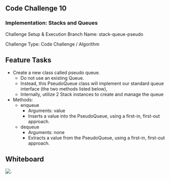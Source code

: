 ## Code Challenge 10

### Implementation: Stacks and Queues

Challenge Setup & Execution
Branch Name: stack-queue-pseudo

Challenge Type: Code Challenge / Algorithm

## Feature Tasks

* Create a new class called pseudo queue.
    * Do not use an existing Queue.
    * Instead, this PseudoQueue class will implement our standard queue interface (the two methods listed below),
    * Internally, utilize 2 Stack instances to create and manage the queue
* Methods:
    * enqueue
        * Arguments: value
        * Inserts a value into the PseudoQueue, using a first-in, first-out approach.
    * dequeue
        * Arguments: none
        * Extracts a value from the PseudoQueue, using a first-in, first-out approach.


## Whiteboard

![.](https://i.imgur.com/qe8z8Mo.png)